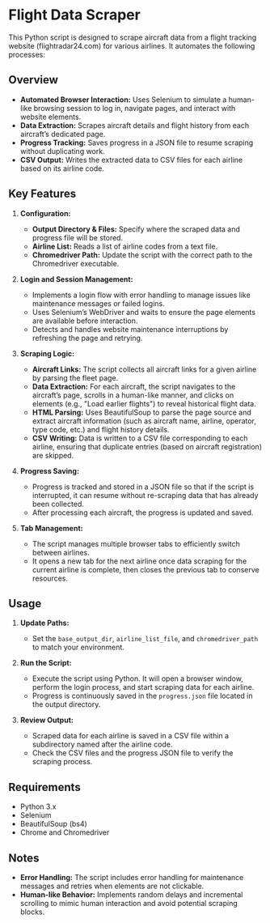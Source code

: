 # Flight Data Scraper

This Python script is designed to scrape aircraft data from a flight tracking website (flightradar24.com) for various airlines. It automates the following processes:

## Overview

- **Automated Browser Interaction:** Uses Selenium to simulate a human-like browsing session to log in, navigate pages, and interact with website elements.
- **Data Extraction:** Scrapes aircraft details and flight history from each aircraft’s dedicated page.
- **Progress Tracking:** Saves progress in a JSON file to resume scraping without duplicating work.
- **CSV Output:** Writes the extracted data to CSV files for each airline based on its airline code.

## Key Features

1. **Configuration:**
   - **Output Directory & Files:** Specify where the scraped data and progress file will be stored.
   - **Airline List:** Reads a list of airline codes from a text file.
   - **Chromedriver Path:** Update the script with the correct path to the Chromedriver executable.

2. **Login and Session Management:**
   - Implements a login flow with error handling to manage issues like maintenance messages or failed logins.
   - Uses Selenium’s WebDriver and waits to ensure the page elements are available before interaction.
   - Detects and handles website maintenance interruptions by refreshing the page and retrying.

3. **Scraping Logic:**
   - **Aircraft Links:** The script collects all aircraft links for a given airline by parsing the fleet page.
   - **Data Extraction:** For each aircraft, the script navigates to the aircraft’s page, scrolls in a human-like manner, and clicks on elements (e.g., "Load earlier flights") to reveal historical flight data.
   - **HTML Parsing:** Uses BeautifulSoup to parse the page source and extract aircraft information (such as aircraft name, airline, operator, type code, etc.) and flight history details.
   - **CSV Writing:** Data is written to a CSV file corresponding to each airline, ensuring that duplicate entries (based on aircraft registration) are skipped.

4. **Progress Saving:**
   - Progress is tracked and stored in a JSON file so that if the script is interrupted, it can resume without re-scraping data that has already been collected.
   - After processing each aircraft, the progress is updated and saved.

5. **Tab Management:**
   - The script manages multiple browser tabs to efficiently switch between airlines.
   - It opens a new tab for the next airline once data scraping for the current airline is complete, then closes the previous tab to conserve resources.

## Usage

1. **Update Paths:**  
   - Set the `base_output_dir`, `airline_list_file`, and `chromedriver_path` to match your environment.

2. **Run the Script:**  
   - Execute the script using Python. It will open a browser window, perform the login process, and start scraping data for each airline.
   - Progress is continuously saved in the `progress.json` file located in the output directory.

3. **Review Output:**  
   - Scraped data for each airline is saved in a CSV file within a subdirectory named after the airline code.
   - Check the CSV files and the progress JSON file to verify the scraping process.

## Requirements

- Python 3.x
- Selenium
- BeautifulSoup (bs4)
- Chrome and Chromedriver

## Notes

- **Error Handling:** The script includes error handling for maintenance messages and retries when elements are not clickable.
- **Human-like Behavior:** Implements random delays and incremental scrolling to mimic human interaction and avoid potential scraping blocks.
